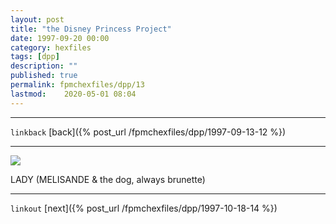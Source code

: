 ```yaml
---
layout: post
title: "the Disney Princess Project"
date: 1997-09-20 00:00
category: hexfiles
tags: [dpp]
description: ""
published: true
permalink: fpmchexfiles/dpp/13
lastmod:	2020-05-01 08:04
---
```


*****
`linkback`
[back]({% post_url /fpmchexfiles/dpp/1997-09-13-12 %})

*****

<img src="{{ site.url }}/assets/img/dpp-13.jpg" maxwidth="1000" />

LADY (MELISANDE & the dog, always brunette)

*****

`linkout`
[next]({% post_url /fpmchexfiles/dpp/1997-10-18-14 %})


